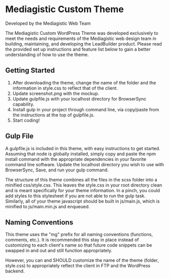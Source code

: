 Mediagistic Custom Theme
===

Developed by the Mediagistic Web Team

The Mediagistic Custom WordPress Theme was developed exclusively to meet the needs and
requirements of the Mediagistic web design team in building, maintaining, and developing
the LeadBuilder product. Please read the provided set up instructions and feature list
below to gain a better understanding of how to use the theme.

Getting Started
---------------
1. After downloading the theme, change the name of the folder and the information in style.css to reflect that of the client.
2. Update screenshot.png with the mockup.
3. Update gulpfile.js with your localhost directory for BrowserSync capability.
4. Install gulp in your project through command line, via copy/paste from the instructions at the top of gulpfile.js.
5. Start coding!

Gulp File
---------------

A gulpfile.js is included in this theme, with easy instructions to get started. Assuming that node is globally installed, simply copy and paste the npm install command with the appropriate dependencies in your favorite command line software. Update the localhost directory you wish to use with BrowserSync, Save, and run your gulp command. 

The structure of this theme combines all the files in the scss folder into a minified css/style.css. This leaves the style.css in your root directory clean and is meant specifically for your theme information. In a pinch, you could add styles to this stylesheet if you are not able to run the gulp task. Similarly, all of your theme javascript should be built in js/main.js, which is minified to js/main.min.js and enqueued.


Naming Conventions
---------------

This theme uses the "mg" prefix for all naming conventions (functions, comments, etc.). It is recommended this stay in place instead of customizing to each client's name so that future code snippets can be swapped in and out and still function appropriately. 

However, you can and SHOULD customize the name of the theme (folder, style.css) to appropriately reflect the client in FTP and the WordPress backend.
